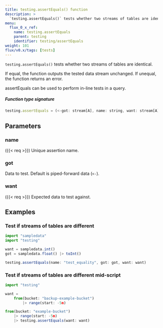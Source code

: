 ```yaml
---
title: testing.assertEquals() function
description: >
  `testing.assertEquals()` tests whether two streams of tables are identical.
menu:
  flux_0_x_ref:
    name: testing.assertEquals
    parent: testing
    identifier: testing/assertEquals
weight: 101
flux/v0.x/tags: [tests]
---
```


<!------------------------------------------------------------------------------

IMPORTANT: This page was generated from comments in the Flux source code. Any
edits made directly to this page will be overwritten the next time the
documentation is generated. 

To make updates to this documentation, update the function comments above the
function definition in the Flux source code:

https://github.com/influxdata/flux/blob/master/stdlib/testing/testing.flux#L52-L52

Contributing to Flux: https://github.com/influxdata/flux#contributing
Fluxdoc syntax: https://github.com/influxdata/flux/blob/master/docs/fluxdoc.md

------------------------------------------------------------------------------->

`testing.assertEquals()` tests whether two streams of tables are identical.

If equal, the function outputs the tested data stream unchanged.
If unequal, the function returns an error.

assertEquals can be used to perform in-line tests in a query.

##### Function type signature

```js
testing.assertEquals = (<-got: stream[A], name: string, want: stream[A]) => stream[A]
```

## Parameters

### name

({{< req >}})
Unique assertion name.

### got


Data to test. Default is piped-forward data (`<-`).

### want

({{< req >}})
Expected data to test against.


## Examples


### Test if streams of tables are different

```js
import "sampledata"
import "testing"

want = sampledata.int()
got = sampledata.float() |> toInt()

testing.assertEquals(name: "test_equality", got: got, want: want)
```


### Test if streams of tables are different mid-script

```js
import "testing"

want =
    from(bucket: "backup-example-bucket")
        |> range(start: -5m)

from(bucket: "example-bucket")
    |> range(start: -5m)
    |> testing.assertEquals(want: want)
```

